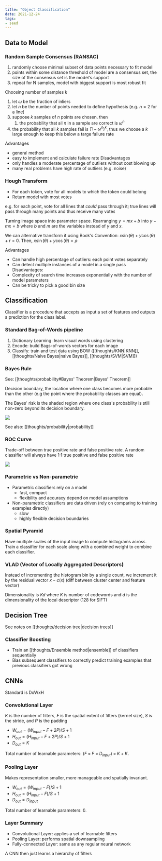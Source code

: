 ```yaml
---
title: "Object Classification"
date: 2021-12-24
tags:
- seed
---
```


## Data to Model
### Random Sample Consensus (RANSAC)
1. randomly choose minimal subset of data points necessary to fit model
2. points within some distance threshold of model are a consensus set, the size of the consensus set is the model's support
3. repeat for N samples, model with biggest support is most robust fit

Choosing number of samples $k$
1. let $\omega$ be the fraction of inliers
2. let $n$ be the number of points needed to define hypothesis (e.g. $n=2$ for a line)
3. suppose $k$ samples of $n$ points are chosen. then
	1. the probability that all $n$ in a sample are correct is $\omega^n$
4. the probability that all $k$ samples fail is $(1-\omega^n)^k$, thus we choose a $k$ large enough to keep this below a targe failure rate

Advantages
- general method
- easy to implement and calculate failure rate
Disadvantages
- only handles a moderate percentage of outliers without cost blowing up
- many real problems have high rate of outliers (e.g. noise)

### Hough Transform
- For each token, vote for all models to which the token could belong
- Return model with most votes

e.g. for each point, vote for all lines that *could* pass through it; true lines will pass through many points and thus receive many votes

Turning image space into parameter space. Rearranging $y = mx + b$ into $y - mx = b$ where $b$ and $m$ are the variables instead of $y$ and $x$.

We can alternative transform it using Book's Convention: $x\sin(\theta) + y\cos(\theta) + r = 0$. Then, $x\sin(\theta) + y\cos(\theta) = \rho$

Advantages
- Can handle high percentage of outliers: each point votes separately
- Can detect multiple instances of a model in a single pass
Disadvantages:
- Complexity of search time increases exponentially with the number of model parameters
- Can be tricky to pick a good bin size

## Classification
Classifier is a procedure that accepts as input a set of features and outputs a prediction for the class label.

### Standard Bag-of-Words pipeline
1. Dictionary Learning: learn visual words using clustering
2. Encode: build Bags-of-words vectors for each image
3. Classify: train and test data using BOW ([[thoughts/KNN|KNN]], [[thoughts/Naive Bayes|naive Bayes]], [[thoughts/SVM|SVM]])

### Bayes Rule
See: [[thoughts/probability#Bayes' Theorem|Bayes' Theorem]]

Decision boundary, the location where one class becomes more probable than the other (e.g the point where the probability classes are equal). 

The Bayes' risk is the shaded region where one class's probability is still non-zero beyond its decision boundary.

![](/thoughts/images/bayes-risk.png)

See also: [[thoughts/probability|probability]]

### ROC Curve
Trade-off between true positive rate and false positive rate. A random classifier will always have 1:1 true positive and false positive rate

![](/thoughts/images/roc-curve.png)

### Parametric vs Non-parametric
- Parametric classifiers rely on a model
	- fast, compact
	- flexibility and accuracy depend on model assumptions
- Non-parametric classifiers are data driven (rely on comparing to training examples directly)
	- slow
	- highly flexible decision boundaries 

### Spatial Pyramid
Have multiple scales of the input image to compute histograms across. Train a classifier for each scale along with a combined weight to combine each classifier.

### VLAD (Vector of Locally Aggregated Descriptors)
Instead of incrementing the histogram bin by a single count, we increment it by the residual vector $x - c(x)$ (diff between cluster center and feature vector)

Dimensionality is $Kd$ where $K$ is number of codewords and $d$ is the dimensionality of the local descriptor (128 for SIFT)

## Decision Tree
See notes on [[thoughts/decision tree|decision trees]]

### Classifier Boosting
- Train an [[thoughts/Ensemble method|ensemble]] of classifiers sequentially
- Bias subsequent classifiers to correctly predict training examples that previous classifiers got wrong

## CNNs
Standard is DxWxH

### Convolutional Layer
$K$ is the number of filters, $F$ is the spatial extent of filters (kernel size), $S$ is the stride, and $P$ is the padding

- $W_{out} = (W_{input} - F + 2P)/S + 1$
- $H_{out} = (H_{input} - F + 2P)/S + 1$
- $D_{out} = K$

Total number of learnable parameters: $(F \times F \times D_{input}) \times K + K$.

### Pooling Layer
Makes representation smaller, more manageable and spatially invariant. 

- $W_{out} = (W_{input} - F)/S + 1$
- $H_{out} = (H_{input} - F)/S + 1$
- $D_{out} = D_{input}$

Total number of learnable parameters: 0.

### Layer Summary
- Convolutional Layer: applies a set of learnable filters
- Pooling Layer: performs spatial downsampling
- Fully-connected Layer: same as any regular neural network

A CNN then just learns a hierarchy of filters
